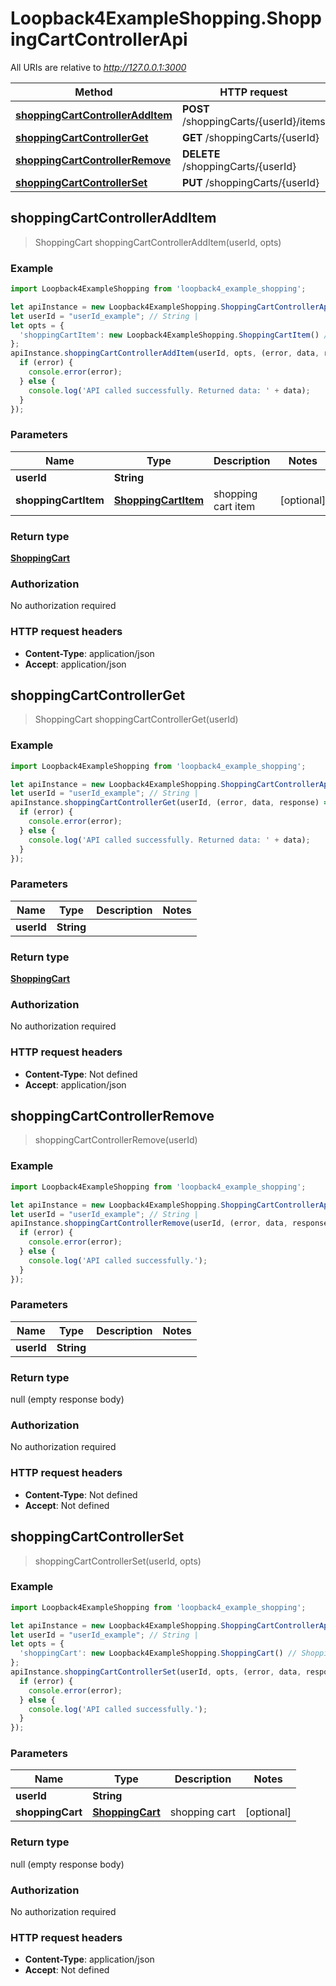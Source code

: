 # Loopback4ExampleShopping.ShoppingCartControllerApi

All URIs are relative to *http://127.0.0.1:3000*

Method | HTTP request | Description
------------- | ------------- | -------------
[**shoppingCartControllerAddItem**](ShoppingCartControllerApi.md#shoppingCartControllerAddItem) | **POST** /shoppingCarts/{userId}/items | 
[**shoppingCartControllerGet**](ShoppingCartControllerApi.md#shoppingCartControllerGet) | **GET** /shoppingCarts/{userId} | 
[**shoppingCartControllerRemove**](ShoppingCartControllerApi.md#shoppingCartControllerRemove) | **DELETE** /shoppingCarts/{userId} | 
[**shoppingCartControllerSet**](ShoppingCartControllerApi.md#shoppingCartControllerSet) | **PUT** /shoppingCarts/{userId} | 



## shoppingCartControllerAddItem

> ShoppingCart shoppingCartControllerAddItem(userId, opts)



### Example

```javascript
import Loopback4ExampleShopping from 'loopback4_example_shopping';

let apiInstance = new Loopback4ExampleShopping.ShoppingCartControllerApi();
let userId = "userId_example"; // String | 
let opts = {
  'shoppingCartItem': new Loopback4ExampleShopping.ShoppingCartItem() // ShoppingCartItem | shopping cart item
};
apiInstance.shoppingCartControllerAddItem(userId, opts, (error, data, response) => {
  if (error) {
    console.error(error);
  } else {
    console.log('API called successfully. Returned data: ' + data);
  }
});
```

### Parameters


Name | Type | Description  | Notes
------------- | ------------- | ------------- | -------------
 **userId** | **String**|  | 
 **shoppingCartItem** | [**ShoppingCartItem**](ShoppingCartItem.md)| shopping cart item | [optional] 

### Return type

[**ShoppingCart**](ShoppingCart.md)

### Authorization

No authorization required

### HTTP request headers

- **Content-Type**: application/json
- **Accept**: application/json


## shoppingCartControllerGet

> ShoppingCart shoppingCartControllerGet(userId)



### Example

```javascript
import Loopback4ExampleShopping from 'loopback4_example_shopping';

let apiInstance = new Loopback4ExampleShopping.ShoppingCartControllerApi();
let userId = "userId_example"; // String | 
apiInstance.shoppingCartControllerGet(userId, (error, data, response) => {
  if (error) {
    console.error(error);
  } else {
    console.log('API called successfully. Returned data: ' + data);
  }
});
```

### Parameters


Name | Type | Description  | Notes
------------- | ------------- | ------------- | -------------
 **userId** | **String**|  | 

### Return type

[**ShoppingCart**](ShoppingCart.md)

### Authorization

No authorization required

### HTTP request headers

- **Content-Type**: Not defined
- **Accept**: application/json


## shoppingCartControllerRemove

> shoppingCartControllerRemove(userId)



### Example

```javascript
import Loopback4ExampleShopping from 'loopback4_example_shopping';

let apiInstance = new Loopback4ExampleShopping.ShoppingCartControllerApi();
let userId = "userId_example"; // String | 
apiInstance.shoppingCartControllerRemove(userId, (error, data, response) => {
  if (error) {
    console.error(error);
  } else {
    console.log('API called successfully.');
  }
});
```

### Parameters


Name | Type | Description  | Notes
------------- | ------------- | ------------- | -------------
 **userId** | **String**|  | 

### Return type

null (empty response body)

### Authorization

No authorization required

### HTTP request headers

- **Content-Type**: Not defined
- **Accept**: Not defined


## shoppingCartControllerSet

> shoppingCartControllerSet(userId, opts)



### Example

```javascript
import Loopback4ExampleShopping from 'loopback4_example_shopping';

let apiInstance = new Loopback4ExampleShopping.ShoppingCartControllerApi();
let userId = "userId_example"; // String | 
let opts = {
  'shoppingCart': new Loopback4ExampleShopping.ShoppingCart() // ShoppingCart | shopping cart
};
apiInstance.shoppingCartControllerSet(userId, opts, (error, data, response) => {
  if (error) {
    console.error(error);
  } else {
    console.log('API called successfully.');
  }
});
```

### Parameters


Name | Type | Description  | Notes
------------- | ------------- | ------------- | -------------
 **userId** | **String**|  | 
 **shoppingCart** | [**ShoppingCart**](ShoppingCart.md)| shopping cart | [optional] 

### Return type

null (empty response body)

### Authorization

No authorization required

### HTTP request headers

- **Content-Type**: application/json
- **Accept**: Not defined


